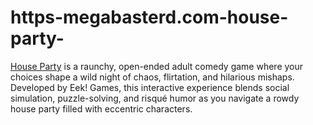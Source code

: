 # https-megabasterd.com-house-party-
[House Party](https://megabasterd.com/house-party/) is a raunchy, open-ended adult comedy game where your choices shape a wild night of chaos, flirtation, and hilarious mishaps. Developed by Eek! Games, this interactive experience blends social simulation, puzzle-solving, and risqué humor as you navigate a rowdy house party filled with eccentric characters.
